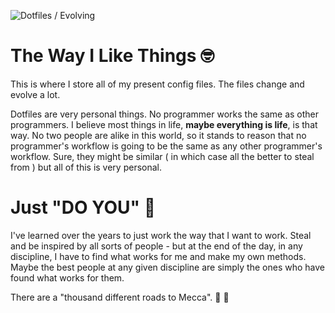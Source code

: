 ![Dotfiles / Evolving](https://img.shields.io/badge/Dotfiles-Evolving-blue)

# The Way I Like Things 🤓

This is where I store all of my present config files. The files change and evolve a lot.

Dotfiles are very personal things. No programmer works the same as other programmers.  I believe
most things in life,  **maybe everything is life**, is that way. No two people are alike in this
world, so it stands to reason that no programmer's workflow is going to be the same as any other
programmer's workflow. Sure, they might be similar ( in which case all the better to steal from )
but all of this is very personal. 

# Just "DO YOU" 💯

I've learned over the years to just work the way that I want to work. Steal and be inspired by all
sorts of people - but at the end of the day, in any discipline, I have to find what works for me and
make my own methods. Maybe the best people at any given discipline are simply the ones who have
found what works for them.  

There are a "thousand different roads to Mecca". 🥋 🦁


